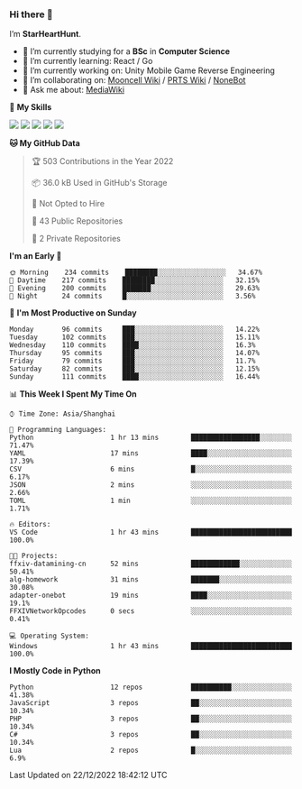 ### Hi there 👋

I’m **StarHeartHunt**.

- 🏫 I’m currently studying for a **BSc** in **Computer Science**
- 🌱 I’m currently learning: React / Go
- 🔭 I’m currently working on: Unity Mobile Game Reverse Engineering
- 👯 I’m collaborating on: [Mooncell Wiki](https://fgo.wiki/) / [PRTS Wiki](http://prts.wiki/) / [NoneBot](https://github.com/nonebot)
- 💬 Ask me about: [MediaWiki](https://www.mediawiki.org)

🌟 **My Skills**

![](https://img.shields.io/badge/-Python-3e74a2?style=flat-square&logo=Python&logoColor=fff)
![](https://img.shields.io/badge/-Vue-4fc08d?style=flat-square&logo=vue.js&logoColor=fff)
![](https://img.shields.io/badge/-Node.js-339933?style=flat-square&logo=node.js&logoColor=fff)
![](https://img.shields.io/badge/-Linux-000000?style=flat-square&logo=Linux&logoColor=fff)
![](https://img.shields.io/badge/-Dotnet-512bd4?style=flat-square&logo=.net&logoColor=fff)

<!--START_SECTION:waka-->
**🐱 My GitHub Data** 

> 🏆 503 Contributions in the Year 2022
 > 
> 📦 36.0 kB Used in GitHub's Storage 
 > 
> 🚫 Not Opted to Hire
 > 
> 📜 43 Public Repositories 
 > 
> 🔑 2 Private Repositories  
 > 
**I'm an Early 🐤** 

```text
🌞 Morning    234 commits    ████████░░░░░░░░░░░░░░░░░   34.67% 
🌆 Daytime    217 commits    ████████░░░░░░░░░░░░░░░░░   32.15% 
🌃 Evening    200 commits    ███████░░░░░░░░░░░░░░░░░░   29.63% 
🌙 Night      24 commits     █░░░░░░░░░░░░░░░░░░░░░░░░   3.56%

```
📅 **I'm Most Productive on Sunday** 

```text
Monday       96 commits     ███░░░░░░░░░░░░░░░░░░░░░░   14.22% 
Tuesday      102 commits    ███░░░░░░░░░░░░░░░░░░░░░░   15.11% 
Wednesday    110 commits    ████░░░░░░░░░░░░░░░░░░░░░   16.3% 
Thursday     95 commits     ███░░░░░░░░░░░░░░░░░░░░░░   14.07% 
Friday       79 commits     ███░░░░░░░░░░░░░░░░░░░░░░   11.7% 
Saturday     82 commits     ███░░░░░░░░░░░░░░░░░░░░░░   12.15% 
Sunday       111 commits    ████░░░░░░░░░░░░░░░░░░░░░   16.44%

```


📊 **This Week I Spent My Time On** 

```text
⌚︎ Time Zone: Asia/Shanghai

💬 Programming Languages: 
Python                   1 hr 13 mins        █████████████████░░░░░░░░   71.47% 
YAML                     17 mins             ████░░░░░░░░░░░░░░░░░░░░░   17.39% 
CSV                      6 mins              █░░░░░░░░░░░░░░░░░░░░░░░░   6.17% 
JSON                     2 mins              ░░░░░░░░░░░░░░░░░░░░░░░░░   2.66% 
TOML                     1 min               ░░░░░░░░░░░░░░░░░░░░░░░░░   1.71%

🔥 Editors: 
VS Code                  1 hr 43 mins        █████████████████████████   100.0%

🐱‍💻 Projects: 
ffxiv-datamining-cn      52 mins             ████████████░░░░░░░░░░░░░   50.41% 
alg-homework             31 mins             ███████░░░░░░░░░░░░░░░░░░   30.08% 
adapter-onebot           19 mins             ████░░░░░░░░░░░░░░░░░░░░░   19.1% 
FFXIVNetworkOpcodes      0 secs              ░░░░░░░░░░░░░░░░░░░░░░░░░   0.41%

💻 Operating System: 
Windows                  1 hr 43 mins        █████████████████████████   100.0%

```

**I Mostly Code in Python** 

```text
Python                   12 repos            ██████████░░░░░░░░░░░░░░░   41.38% 
JavaScript               3 repos             ██░░░░░░░░░░░░░░░░░░░░░░░   10.34% 
PHP                      3 repos             ██░░░░░░░░░░░░░░░░░░░░░░░   10.34% 
C#                       3 repos             ██░░░░░░░░░░░░░░░░░░░░░░░   10.34% 
Lua                      2 repos             █░░░░░░░░░░░░░░░░░░░░░░░░   6.9%

```



 Last Updated on 22/12/2022 18:42:12 UTC
<!--END_SECTION:waka-->
